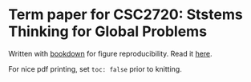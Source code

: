 # Term paper for CSC2720: Ststems Thinking for Global Problems

Written with [bookdown](https://bookdown.org/) for figure reproducibility. Read it [here](https://harrig12.github.io/cancer-systems/index.html). 

For nice pdf printing, set `toc: false` prior to knitting.
